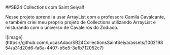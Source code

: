 ##SB24 Collections com Saint Seiya!!
<p>Nesse projeto aprendi a usar ArrayList com a professora Camila Cavalcante, e também criei meu próprio projeto de Collections utilizando ArrayList e misturando com o universo de Cavaleiros do Zodiaco.</p>
![image](https://github.com/LucasAdao/SB24CollectionsSaintSeiya/assets/100219854/a31d20d6-fa6a-4407-b5e5-3efb712052c7)


